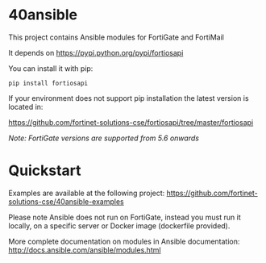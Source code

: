 # 40ansible

This project contains Ansible modules for FortiGate and FortiMail

It depends on https://pypi.python.org/pypi/fortiosapi

You can install it with pip:

`pip install fortiosapi `

If your environment does not support pip installation the latest version is located in:

 https://github.com/fortinet-solutions-cse/fortiosapi/tree/master/fortiosapi

*Note: FortiGate versions are supported from 5.6 onwards*

# Quickstart

Examples are available at the following project: https://github.com/fortinet-solutions-cse/40ansible-examples

Please note Ansible does not run on FortiGate, instead you must run it locally, on a
specific server or Docker image (dockerfile provided).

More complete documentation on modules in Ansible documentation:
http://docs.ansible.com/ansible/modules.html
